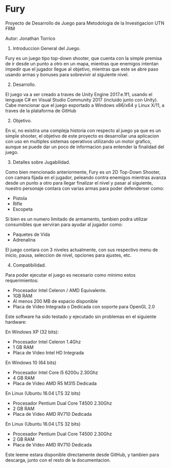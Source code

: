# Fury
Proyecto de Desarrollo de Juego para Metodologia de la Investigacion UTN FRM

Autor: Jonathan Torrico

1. Introduccion General del Juego.

Fury es un juego tipo top-down shooter, que cuenta con la simple premisa de ir desde un punto a otro en un mapa, mientras que enemigos intentan impedir que el jugador llegue al objetivo, mientras que este se abre paso usando armas y bonuses para sobrevivir al siguiente nivel.

2. Desarrollo.

El juego va a ser creado a traves de Unity Engine 2017.e.1f1, usando el lenguaje C# en Visual Studio Community 2017 (incluido junto con Unity). Cabe mencionar que el juego exportado a Windows x86/x64 y Linux X/11, a traves de la plataforma de GitHub

2. Objetivo.

En si, no existira una compleja historia con respecto al juego ya que es un simple shooter, el objetivo de este proyecto es desarrollar una aplicacion con uso en multiples sistemas operativos utilizando un motor grafico, aunque se puede dar un poco de informacion para entender la finalidad del juego.

3. Detalles sobre Jugabilidad.

Como bien mencionado anteriormente, Fury es un 2D Top-Down Shooter, con camara fijada en el jugador, peleando contra enemigos mientras avanza desde un punto a otro para llegar finalizar el nivel y pasar al siguiente, nuestro personaje contara con varias armas para poder defenderser como:

  - Pistola
  - Rifle
  - Escopeta

Si bien es un numero limitado de armamento, tambien podra utilizar consumibles que serviran para ayudar al jugador como:

  - Paquetes de Vida
  - Adrenalina
  
  El juego contara con 3 niveles actualmente, con sus respectivo menu de inicio, pausa, seleccion de nivel, opciones para ajustes, etc.
  
  4. Compatibilidad.
  
  Para poder ejecutar el juego es necesario como minimo estos requerimientos:
  
  - Procesador Intel Celeron / AMD Equivalente.
  - 1GB RAM
  - Al menos 200 MB de espacio disponible
  - Placa de Video Integrada o Dedicada con soporte para OpenGL 2.0
  
  Este software ha sido testado y ejecutado sin problemas en el siguiente hardware:
  

  En Windows XP (32 bits):
  
  - Procesador Intel Celeron 1.4Ghz
  - 1 GB RAM
  - Placa de Video Intel HD Integrada
  
  En Windows 10 (64 bits)
  
  - Procesador Intel Core i5 6200u 2.30Ghz
  - 4 GB RAM
  - Placa de Video AMD R5 M315 Dedicada
  
  En Linux (Ubuntu 16.04 LTS 32 bits)

  - Procesador Pentium Dual Core T4500 2.30Ghz
  - 2 GB RAM
  - Placa de Video AMD RV710 Dedicada
  
  En Linux (Ubuntu 16.04 LTS 32 bits)
  
  - Procesador Pentium Dual Core T4500 2.30Ghz
  - 2 GB RAM
  - Placa de Video AMD RV710 Dedicada

  Este leeme estara disponible directamente desde GitHub, y tambien para descarga, junto con el resto de la documentacion.
